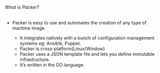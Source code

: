###### What is Packer?

* Packer is easy to use and automates the creation of any type of machine image.

    * It integrates natively with a bunch of configuration management systems eg: Ansible, Puppet.
    * Packer is cross-platform(Linux/Window)
    * Packer uses a JSON template file and lets you define immutable infrastructure.
    * It’s written in the GO language.

